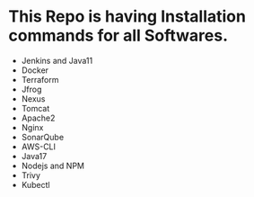 # This Repo is having Installation commands for all Softwares.

* Jenkins and Java11
* Docker
* Terraform
* Jfrog
* Nexus
* Tomcat
* Apache2
* Nginx
* SonarQube
* AWS-CLI
* Java17
* Nodejs and  NPM
* Trivy
* Kubectl
